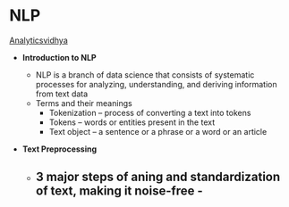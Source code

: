 # NLP

[Analyticsvidhya](https://www.analyticsvidhya.com/blog/2017/01/ultimate-guide-to-understand-implement-natural-language-processing-codes-in-python/)

- **Introduction to NLP**
    - NLP is a branch of data science that consists of systematic processes for analyzing, understanding, and deriving information from  text data
    - Terms and their meanings
      - Tokenization – process of converting a text into tokens
      - Tokens – words or entities present in the text
      - Text object – a sentence or a phrase or a word or an article
      
- **Text Preprocessing**
  - 3 major steps of aning and standardization of text, making it noise-free - 
      - 
